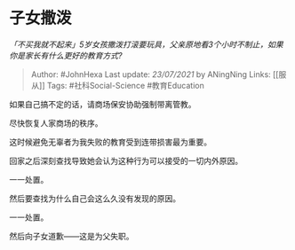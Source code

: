 # 子女撒泼
*「不买我就不起来」5岁女孩撒泼打滚要玩具，父亲原地看3个小时不制止，如果你是家长有什么更好的教育方式?*

> Author: #JohnHexa
Last update: *23/07/2021* by ANingNing
Links: [[服从]]
Tags: #社科Social-Science #教育Education 

 
如果自己搞不定的话，请商场保安协助强制带离管教。

尽快恢复人家商场的秩序。

这时候避免无辜者为我失败的教育受到连带损害最为重要。

回家之后深刻查找导致她会认为这种行为可以接受的一切内外原因。

一一处置。

然后要查找为什么自己会这么久没有发现的原因。

一一处置。

然后向子女道歉——这是为父失职。



